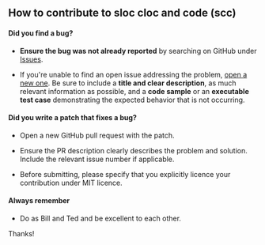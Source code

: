 ## How to contribute to sloc cloc and code (scc)

#### **Did you find a bug?**

* **Ensure the bug was not already reported** by searching on GitHub under [Issues](https://github.com/boyter/scc/issues).

* If you're unable to find an open issue addressing the problem, [open a new one](https://github.com/boyter/scc/issues/new). Be sure to include a **title and clear description**, as much relevant information as possible, and a **code sample** or an **executable test case** demonstrating the expected behavior that is not occurring.

#### **Did you write a patch that fixes a bug?**

* Open a new GitHub pull request with the patch.

* Ensure the PR description clearly describes the problem and solution. Include the relevant issue number if applicable.

* Before submitting, please specify that you explicitly licence your contribution under MIT licence.


#### **Always remember**

* Do as Bill and Ted and be excellent to each other.

Thanks!
